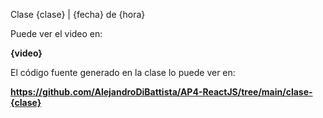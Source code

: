 Clase {clase} | {fecha} de {hora}

Puede ver el video en:

<b>{video}</b>

El código fuente generado en la clase lo puede ver en: 

<b>https://github.com/AlejandroDiBattista/AP4-ReactJS/tree/main/clase-{clase}</b>